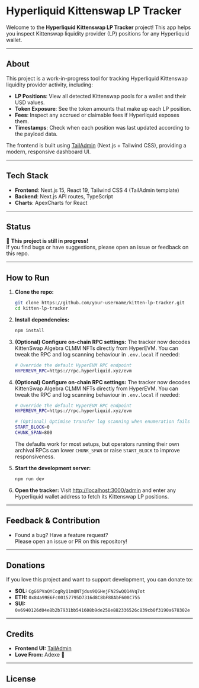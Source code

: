 # Hyperliquid Kittenswap LP Tracker

Welcome to the **Hyperliquid Kittenswap LP Tracker** project!
This app helps you inspect Kittenswap liquidity provider (LP) positions for any Hyperliquid wallet.

---

## About

This project is a work-in-progress tool for tracking Hyperliquid Kittenswap liquidity provider activity, including:

- **LP Positions**: View all detected Kittenswap pools for a wallet and their USD values.
- **Token Exposure**: See the token amounts that make up each LP position.
- **Fees**: Inspect any accrued or claimable fees if Hyperliquid exposes them.
- **Timestamps**: Check when each position was last updated according to the payload data.

The frontend is built using [TailAdmin](https://tailadmin.com) (Next.js + Tailwind CSS), providing a modern, responsive dashboard UI.

---

## Tech Stack

- **Frontend**: Next.js 15, React 19, Tailwind CSS 4 (TailAdmin template)
- **Backend**: Next.js API routes, TypeScript
- **Charts**: ApexCharts for React

---

## Status

🚧 **This project is still in progress!**  
If you find bugs or have suggestions, please open an issue or feedback on this repo.

---

## How to Run

1. **Clone the repo:**
    ```bash
    git clone https://github.com/your-username/kitten-lp-tracker.git
    cd kitten-lp-tracker
    ```

2. **Install dependencies:**
    ```bash
    npm install
    ```
3. **(Optional) Configure on-chain RPC settings:**
   The tracker now decodes KittenSwap Algebra CLMM NFTs directly from HyperEVM. You can tweak the RPC and log scanning behaviour in `.env.local` if needed:
    ```bash
    # Override the default HyperEVM RPC endpoint
    HYPEREVM_RPC=https://rpc.hyperliquid.xyz/evm

3. **(Optional) Configure on-chain RPC settings:**
   The tracker now decodes KittenSwap Algebra CLMM NFTs directly from HyperEVM. You can tweak the RPC and log scanning behaviour in `.env.local` if needed:
    ```bash
    # Override the default HyperEVM RPC endpoint
    HYPEREVM_RPC=https://rpc.hyperliquid.xyz/evm

    # (Optional) Optimise transfer log scanning when enumeration fails
    START_BLOCK=0
    CHUNK_SPAN=800
    ```
   The defaults work for most setups, but operators running their own archival RPCs can lower `CHUNK_SPAN` or raise `START_BLOCK` to improve responsiveness.

4. **Start the development server:**
    ```bash
    npm run dev
    ```

5. **Open the tracker:**
   Visit [http://localhost:3000/admin](http://localhost:3000/admin) and enter any Hyperliquid wallet address to fetch its Kittenswap LP positions.

---

## Feedback & Contribution

- Found a bug? Have a feature request?  
  Please open an issue or PR on this repository!

---

## Donations

If you love this project and want to support development, you can donate to:

- **SOL:** `CgG6PVaQYCogRyQ1mQNTjdus9QGHejFN2SwQQ14Vq7ot`
- **ETH:** `0x84a99E6Fc00157795D7316d8C8bF88AbF600C755`
- **SUI:** `0x6940126d04e8b2b7931bb541608b9de258e882336526c839cb0f3190a678302e`

---

## Credits

- **Frontend UI:** [TailAdmin](https://tailadmin.com)
- **Love From:** Adexe 💙

---

## License
